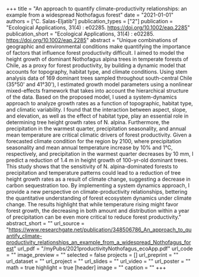 +++
title = "An approach to quantify climate-productivity relationships: an example from a widespread  Nothofagus forest"
date = "2021-01-01"
authors = ["C. Salas-Eljatib"]
publication_types = ["2"]
publication = "Ecological Applications, 31(4) : e02285. https://doi.org/10.1002/eap.2285"
publication_short = "Ecological Applications, 31(4) : e02285. https://doi.org/10.1002/eap.2285"
abstract = "Unique combinations of geographic and environmental conditions make quantifying the importance of factors that influence forest productivity difficult. I aimed to model the height growth of dominant Nothofagus alpina trees in temperate forests of Chile, as a proxy for forest productivity, by building a dynamic model that accounts for topography, habitat type, and climate conditions. Using stem analysis data of 169 dominant trees sampled throughout south-central Chile (35°50' and 41°30'), I estimated growth model parameters using a nonlinear mixed-effects framework that takes into account the hierarchical structure of the data. Based on the proposed model, I used a system-dynamics approach to analyze growth rates as a function of topographic, habitat type, and climatic variability. I found that the interaction between aspect, slope, and elevation, as well as the effect of habitat type, play an essential role in determining tree height growth rates of N. alpina. Furthermore, the precipitation in the warmest quarter, precipitation seasonality, and annual mean temperature are critical climatic drivers of forest productivity. Given a forecasted climate condition for the region by 2100, where precipitation seasonality and mean annual temperature increase by 10% and 1°C, respectively, and precipitation in the warmest quarter decreases by 10 mm, I predict a reduction of 1.4 m in height growth of 100-yr-old dominant trees. This study shows that the sensitivity of N. alpina-dominated forests to precipitation and temperature patterns could lead to a reduction of tree height growth rates as a result of climate change, suggesting a decrease in carbon sequestration too. By implementing a system dynamics approach, I provide a new perspective on climate-productivity relationships, bettering the quantitative understanding of forest ecosystem dynamics under climate change. The results highlight that while temperature rising might favor forest growth, the decreasing in both amount and distribution within a year of precipitation can be even more critical to reduce forest productivity."
abstract_short = ""
url_source = "https://www.researchgate.net/publication/348506786_An_approach_to_quantify_climate-productivity_relationships_an_example_from_a_widespread_Nothofagus_forest"
url_pdf = "/myPubs/2021productivityNothofagus_ecoApp.pdf"
url_code = ""
image_preview = ""
selected = false
projects = []
url_preprint = ""
url_dataset = ""
url_project = ""
url_slides = ""
url_video = ""
url_poster = ""
math = true
highlight = true
[header]
image = ""
caption = ""
+++
